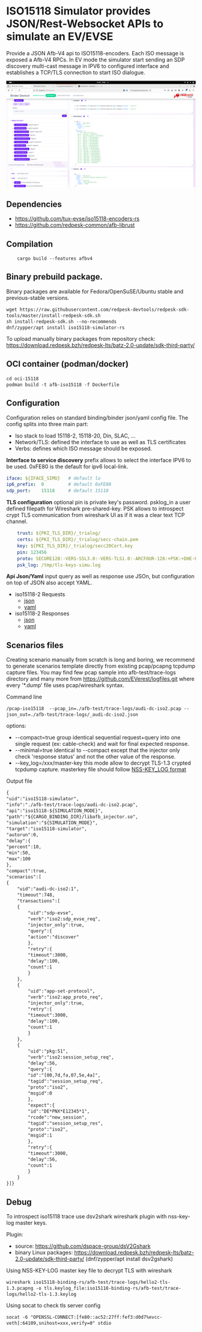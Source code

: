 
# ISO15118 Simulator provides JSON/Rest-Websocket APIs to simulate an EV/EVSE

Provide a JSON Afb-V4 api to ISO15118-encoders. Each ISO message is exposed a Afb-V4 RPCs. In EV mode the simulator start sending an SDP discovery multi-cast message in IPV6 to configured interface and establishes a TCP/TLS connection to start ISO dialogue.

 ![simulator-screencast](./Docs/images/simulator-iso15118-iso2.png)

## Dependencies

* https://github.com/tux-evse/iso15118-encoders-rs
* https://github.com/redpesk-common/afb-librust

## Compilation

```
    cargo build --features afbv4
```

## Binary prebuild package.

Binary packages are available for Fedora/OpenSuSE/Ubuntu stable and previous-stable versions.

```
wget https://raw.githubusercontent.com/redpesk-devtools/redpesk-sdk-tools/master/install-redpesk-sdk.sh
sh install-redpesk-sdk.sh --no-recommends
dnf/zypper/apt install iso15118-simulator-rs
```

To upload manually binary packages from repository check: https://download.redpesk.bzh/redpesk-lts/batz-2.0-update/sdk-third-party/


## OCI container (podman/docker)
```
cd oci-15118
podman build -t afb-iso15118 -f Dockerfile
```

## Configuration

Configuration relies on standard binding/binder json/yaml config file. The config splits into three main part:

* Iso stack to load 15118-2, 15118-20, Din, SLAC, ...
* Network/TLS: defined the interface to use as well as TLS certificates
* Verbs: defines which ISO message should be exposed.

**Interface to service discovery** prefix allows to select the interface IPV6  to be used. 0xFE80 is the default for ipv6 local-link.

```yaml
iface: ${IFACE_SIMU}   # default lo
ip6_prefix:  0         # default 0xFE80
sdp_port:    15118     # default 15118
```

**TLS configuration** optional pin is private key's password. psklog_in a user defined filepath for Wireshark pre-shared-key. PSK allows to introspect crypt TLS communication from wireshark UI as if it was a clear text TCP channel.

```yaml
    trust: ${PKI_TLS_DIR}/_trialog/
    certs: ${PKI_TLS_DIR}/_trialog/secc-chain.pem
    key: ${PKI_TLS_DIR}/_trialog/secc20Cert.key
    pin: 123456
    proto: SECURE128:-VERS-SSL3.0:-VERS-TLS1.0:-ARCFOUR-128:+PSK:+DHE-PSK
    psk_log: /tmp/tls-keys-simu.log
```

**Api Json/Yaml** input query as well as response use JSOn, but configuration on top of JSON also accept YAML.

* iso15118-2 Requests
    * [json](iso15118-2/docs/api-req.json)
    * [yaml](iso15118-2/docs/api-req.yaml)
* iso15118-2 Responses
    * [json](iso15118-2/docs/api-res.json)
    * [yaml](iso15118-2/docs/api-res.yaml)

## Scenarios files

Creating scenario manually from scratch is long and boring, we recommend to generate scenarios template directly from existing pcap/pcapng tcpdump capture files. You may find few pcap sample into afb-test/trace-logs directory and many more from https://github.com/EVerest/logfiles.git where every '*.dump' file uses pcap/wireshark syntax.

Command line
```
/pcap-iso15118  --pcap_in=./afb-test/trace-logs/audi-dc-iso2.pcap --json_out=./afb-test/trace-logs/_audi-dc-iso2.json
```

options:
* --compact=true group identical sequential request+query into one single request (ex: cable-check) and wait for final expected response.
* --minimal=true identical to --compact except that the injector only check 'response status' and not the other value of the response.
* --key_log=/xxx/master-key this mode allow to decrypt TLS-1.3 crypted tcpdump capture. masterkey file should follow [NSS-KEY_LOG format](https://www.ietf.org/archive/id/draft-thomson-tls-keylogfile-00.html)

Output file
```jsonc
{
"uid":"iso15118-simulator",
"info":"./afb-test/trace-logs/audi-dc-iso2.pcap",
"api":"iso15118-${SIMULATION_MODE}",
"path":"${CARGO_BINDING_DIR}/libafb_injector.so",
"simulation":"${SIMULATION_MODE}",
"target":"iso15118-simulator",
"autorun":0,
"delay":{
"percent":10,
"min":50,
"max":100
},
"compact":true,
"scenarios":[
{
    "uid":"audi-dc-iso2:1",
    "timeout":748,
    "transactions":[
    {
        "uid":"sdp-evse",
        "verb":"iso2:sdp_evse_req",
        "injector_only":true,
        "query":{
        "action":"discover"
        },
        "retry":{
        "timeout":3000,
        "delay":100,
        "count":1
        }
    },
    {
        "uid":"app-set-protocol",
        "verb":"iso2:app_proto_req",
        "injector_only":true,
        "retry":{
        "timeout":3000,
        "delay":100,
        "count":1
        }
    },
    {
        "uid":"pkg:51",
        "verb":"iso2:session_setup_req",
        "delay":56,
        "query":{
        "id":"[00,7d,fa,07,5e,4a]",
        "tagid":"session_setup_req",
        "proto":"iso2",
        "msgid":0
        },
        "expect":{
        "id":"DE*PNX*E12345*1",
        "rcode":"new_session",
        "tagid":"session_setup_res",
        "proto":"iso2",
        "msgid":1
        },
        "retry":{
        "timeout":3000,
        "delay":56,
        "count":1
        }
    }
}]}
```

## Debug

To introspect iso15118  trace use dsv2shark wireshark plugin with nss-key-log master keys.

Plugin:
 * source: https://github.com/dspace-group/dsV2Gshark
 * binary Linux packages: https://download.redpesk.bzh/redpesk-lts/batz-2.0-update/sdk-third-party/ (dnf/zypper/apt install dsv2gshark)

Using NSS-KEY-LOG master key file to decrypt TLS with wireshark
```
wireshark iso15118-binding-rs/afb-test/trace-logs/hello2-tls-1.3.pcapng -o tls.keylog_file:iso15118-binding-rs/afb-test/trace-logs/hello2-tls-1.3.keylog
```

Using socat to check tls server config
```
socat -6 "OPENSSL-CONNECT:[fe80::ac52:27ff:fef3:d0d7%evcc-veth]:64109,snihost=xxx,verify=0" stdio

```
